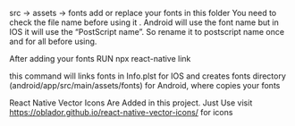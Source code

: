 <!-- //FONTS -->
<!-- ANDROID -->

src -> assets -> fonts
add or replace your fonts in this folder
You need to check the file name before using it . Android will use the font name but in IOS it will use the “PostScript name”.
So rename it to postscript name once and for all before using.

After adding your fonts
RUN
npx react-native link

this command will links fonts in Info.plst for IOS and creates fonts directory (android/app/src/main/assets/fonts) for Android, where copies your fonts

<!-- React Native Vector Icons -->

React Native Vector Icons Are Added in this project. Just Use
visit https://oblador.github.io/react-native-vector-icons/ for icons



